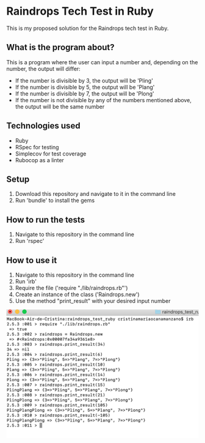 Raindrops Tech Test in Ruby
==================
This is my proposed solution for the Raindrops tech test in Ruby.

What is the program about?
-------
This is a program where the user can input a number and, depending on the number, the output will differ:
- If the number is divisible by 3, the output will be 'Pling'
- If the number is divisible by 5, the output will be 'Plang'
- If the number is divisible by 7, the output will be 'Plong'
- If the number is not divisible by any of the numbers mentioned above, the output will be the same number

Technologies used
-------
- Ruby
- RSpec for testing
- Simplecov for test coverage
- Rubocop as a linter

Setup
-------
1. Download this repository and navigate to it in the command line
2. Run 'bundle' to install the gems

How to run the tests
-------
1. Navigate to this repository in the command line
2. Run 'rspec'

How to use it
-------
1. Navigate to this repository in the command line
2. Run 'irb'
3. Require the file ('require "./lib/raindrops.rb"')
4. Create an instance of the class ('Raindrops.new')
5. Use the method "print_result" with your desired input number

![Screenshot](images/irb.png)
